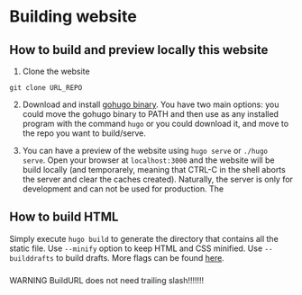 # Building website

## How to build and preview locally this website

1. Clone the website

`git clone URL_REPO`

2. Download and install [gohugo binary](https://github.com/gohugoio/hugo/releases). You have two main options: you could move the gohugo binary to PATH and then use as any installed program with the command `hugo` or you could download it, and move to the repo you want to build/serve. 

3. You can have a preview of the website using `hugo serve` or `./hugo serve`. Open your browser at `localhost:3000` and the website will be build locally (and temporarely, meaning that CTRL-C in the shell aborts the server and clear the caches created). Naturally, the server is only for development and can not be used for production. The 

## How to build HTML

Simply execute `hugo build` to generate the directory that contains all the static file. Use `--minify` option to keep HTML and CSS minified. Use `--builddrafts` to build drafts. More flags can be found [here](https://gohugo.io/getting-started/usage/).

###
WARNING BuildURL does not need trailing slash!!!!!!!